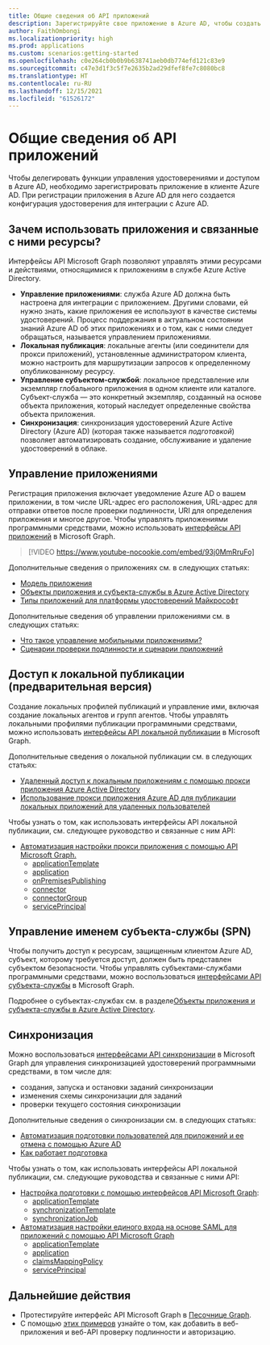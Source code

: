 ```yaml
---
title: Общие сведения об API приложений
description: Зарегистрируйте свое приложение в Azure AD, чтобы создать для него конфигурацию удостоверения для интеграции с Azure AD.
author: FaithOmbongi
ms.localizationpriority: high
ms.prod: applications
ms.custom: scenarios:getting-started
ms.openlocfilehash: c0e264cb0b0b9b638741aeb0db774efd121c83e9
ms.sourcegitcommit: c47e3d1f3c5f7e2635b2ad29dfef8fe7c8080bc8
ms.translationtype: HT
ms.contentlocale: ru-RU
ms.lasthandoff: 12/15/2021
ms.locfileid: "61526172"
---
```

# <a name="applications-api-overview"></a>Общие сведения об API приложений

Чтобы делегировать функции управления удостоверениями и доступом в Azure AD, необходимо зарегистрировать приложение в клиенте Azure AD. При регистрации приложения в Azure AD для него создается конфигурация удостоверения для интеграции с Azure AD.

## <a name="why-use-applications-and-associated-resources"></a>Зачем использовать приложения и связанные с ними ресурсы?

Интерфейсы API Microsoft Graph позволяют управлять этими ресурсами и действиями, относящимися к приложениям в службе Azure Active Directory.
- **Управление приложениями**: служба Azure AD должна быть настроена для интеграции с приложением. Другими словами, ей нужно знать, какие приложения ее используют в качестве системы удостоверений. Процесс поддержания в актуальном состоянии знаний Azure AD об этих приложениях и о том, как с ними следует обращаться, называется управлением приложениями.
- **Локальная публикация**: локальные агенты (или соединители для прокси приложений), установленные администратором клиента, можно настроить для маршрутизации запросов к определенному опубликованному ресурсу.
- **Управление субъектом-службой**: локальное представление или экземпляр глобального приложения в одном клиенте или каталоге. Субъект-служба — это конкретный экземпляр, созданный на основе объекта приложения, который наследует определенные свойства объекта приложения.
- **Синхронизация**: синхронизация удостоверений Azure Active Directory (Azure AD) (которая также называется *подготовкой*) позволяет автоматизировать создание, обслуживание и удаление удостоверений в облаке.

## <a name="application-management"></a>Управление приложениями

Регистрация приложения включает уведомление Azure AD о вашем приложении, в том числе URL-адрес его расположения, URL-адрес для отправки ответов после проверки подлинности, URI для определения приложения и многое другое. Чтобы управлять приложениями программными средствами, можно использовать [интерфейсы API приложений](/graph/api/resources/application?view=graph-rest-1.0) в Microsoft Graph.

> [!VIDEO https://www.youtube-nocookie.com/embed/93j0MmRruFo]

Дополнительные сведения о приложениях см. в следующих статьях:
- [Модель приложения](/azure/active-directory/develop/application-model)
- [Объекты приложения и субъекта-службы в Azure Active Directory](/azure/active-directory/develop/app-objects-and-service-principals)
- [Типы приложений для платформы удостоверений Майкрософт](/azure/active-directory/develop/v2-app-types)

Дополнительные сведения об управлении приложениями см. в следующих статьях:
- [Что такое управление мобильными приложениями?](/azure/active-directory/manage-apps/what-is-application-management)
- [Сценарии проверки подлинности и сценарии приложений](/azure/active-directory/develop/authentication-flows-app-scenarios)

## <a name="on-premises-publishing-preview"></a>Доступ к локальной публикации (предварительная версия)

Создание локальных профилей публикаций и управление ими, включая создание локальных агентов и групп агентов. Чтобы управлять локальными профилями публикации программными средствами, можно использовать [интерфейсы API локальной публикации](/graph/api/resources/onpremisespublishingprofile-root) в Microsoft Graph.

Дополнительные сведения о локальной публикации см. в следующих статьях:
- [Удаленный доступ к локальным приложениям с помощью прокси приложения Azure Active Directory](/azure/active-directory/manage-apps/application-proxy)
- [Использование прокси приложения Azure AD для публикации локальных приложений для удаленных пользователей](/azure/active-directory/manage-apps/what-is-application-proxy)

Чтобы узнать о том, как использовать интерфейсы API локальной публикации, см. следующее руководство и связанные с ним API:
- [Автоматизация настройки прокси приложения с помощью API Microsoft Graph.](./application-proxy-configure-api.md)
    - [applicationTemplate](/graph/api/resources/applicationtemplate?view=graph-rest-1.0)
    - [application](/graph/api/resources/application?view=graph-rest-1.0)
    - [onPremisesPublishing](/graph/api/resources/onpremisespublishingprofile-root)
    - [connector](/graph/api/resources/connector)
    - [connectorGroup](/graph/api/resources/connectorgroup)
    - [servicePrincipal](/graph/api/resources/serviceprincipal?view=graph-rest-1.0)

## <a name="service-principal-management"></a>Управление именем субъекта-службы (SPN)

Чтобы получить доступ к ресурсам, защищенным клиентом Azure AD, субъект, которому требуется доступ, должен быть представлен субъектом безопасности. Чтобы управлять субъектами-службами программными средствами, можно воспользоваться [интерфейсами API субъекта-службы](/graph/api/resources/serviceprincipal?view=graph-rest-1.0) в Microsoft Graph.

Подробнее о субъектах-службах см. в разделе[Объекты приложения и субъекта-службы в Azure Active Directory](/azure/active-directory/develop/app-objects-and-service-principals).

## <a name="synchronization"></a>Синхронизация

Можно воспользоваться [интерфейсами API синхронизации](/graph/api/resources/synchronization-overview) в Microsoft Graph для управления синхронизацией удостоверений программными средствами, в том числе для:
- создания, запуска и остановки заданий синхронизации
- изменения схемы синхронизации для заданий
- проверки текущего состояния синхронизации

Дополнительные сведения о синхронизации см. в следующих статьях:
- [Автоматизация подготовки пользователей для приложений и ее отмена с помощью Azure AD](/azure/active-directory/app-provisioning/user-provisioning)
- [Как работает подготовка](/azure/active-directory/app-provisioning/how-provisioning-works)

Чтобы узнать о том, как использовать интерфейсы API локальной публикации, см. следующие руководства и связанные с ними API:
- [Настройка подготовки с помощью интерфейсов API Microsoft Graph](/azure/active-directory/app-provisioning/application-provisioning-configure-api):
    - [applicationTemplate](/graph/api/resources/applicationtemplate?view=graph-rest-1.0)
    - [synchronizationTemplate](/graph/api/resources/synchronization-synchronizationtemplate)
    - [synchronizationJob](/graph/api/resources/synchronization-synchronizationjob)
- [Автоматизация настройки единого входа на основе SAML для приложений с помощью API Microsoft Graph](/azure/active-directory/manage-apps/application-saml-sso-configure-api)
    - [applicationTemplate](/graph/api/resources/applicationtemplate?view=graph-rest-1.0)
    - [application](/graph/api/resources/application?view=graph-rest-1.0)
    - [claimsMappingPolicy](/graph/api/resources/claimsmappingpolicy)
    - [servicePrincipal](/graph/api/resources/serviceprincipal?view=graph-rest-1.0)

## <a name="next-steps"></a>Дальнейшие действия
- Протестируйте интерфейс API Microsoft Graph в [Песочнице Graph](https://developer.microsoft.com/graph/graph-explorer).
- С помощью [этих примеров](/azure/active-directory/develop/sample-v2-code) узнайте о том, как добавить в веб-приложения и веб-API проверку подлинности и авторизацию.
